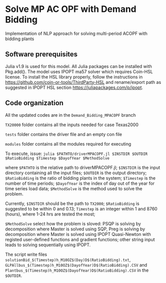 # Solve MP AC OPF with Demand Bidding
Implementation of NLP approach for solving multi-period ACOPF with bidding plants

## Software prerequisites
Julia v1.9 is used for this model. All Julia packages can be installed with Pkg.add(). The model uses IPOPT ma57 solver which requires Coin-HSL license. To install the HSL library properly, follow the instructions in https://github.com/coin-or-tools/ThirdParty-HSL and rename/export path as suggested in IPOPT HSL section https://juliapackages.com/p/ipopt. 

## Code organization 
All the updated codes are in the ``Demand_Bidding_MPACOPF`` branch

``TX20000`` folder contains all the inputs needed for case Texas2000

``tests`` folder contains the driver file and an empty con file

``modules`` folder contains all the modules required for executing

To execute, issue: 
``julia $PATHTO/driverMPACOPF.jl $INSTDIR $OUTDIR $RatioBidding $Timestep $DayofYear $MethodSolve``

where ``$PATHTO`` is the relative path to driverMPACOPF.jl; ``$INSTDIR`` is the input directory containing all the input files; ``$OUTDIR`` is the output directory; ``$RatioBidding`` is the ratio of bidding plants in the system; ``$Timestep`` is the number of time periods; ``$DayofYear`` is the index of day out of the year for time series load data; ``$MethodSolve`` is the method used to solve the problem.

Currently, ``$INSTDIR`` should be the path to ``TX2000``; ``$RatioBidding`` is suggested to be within 0 and 0.13; ``Timestep`` is an integer within 1 and 8760 (hours), where 1-24 hrs are tested the most;  

``$MethodSolve`` select how the problem is sloved: PSQP is solving by decomposition where Master is solved using SQP, Preg is solving by decomposition where Master is solved using IPOPT Quasi-Newton with registed user-defined functions and gradient functions; other string input leads to solving sequentially using IPOPT.

The script write files ``solutionBid_$(Timestep)h_M10OZ$(Day)D$(RatioBidding).txt``, ``GLPAllbus_$(Timestep)h_M10OZ$(DayofYear)D$(RatioBidding).CSV`` and ``Plantbus_$(Timestep)h_M10OZ$(DayofYear)D$(RatioBidding).CSV`` in the ``$OUTDIR``.
